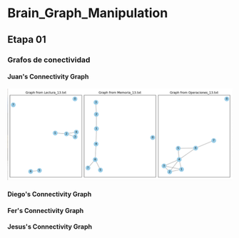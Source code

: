 # Brain_Graph_Manipulation

## Etapa 01

### Grafos de conectividad

#### Juan's Connectivity Graph

<img src='Graphs_Connected_13.png' alt="Juan's Graph">

#### Diego's Connectivity Graph

#### Fer's Connectivity Graph

#### Jesus's Connectivity Graph
